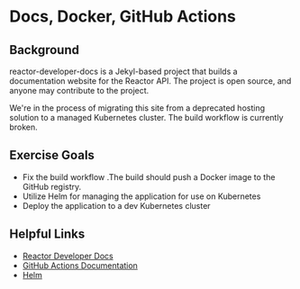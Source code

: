 # Docs, Docker, GitHub Actions

## Background

reactor-developer-docs is a Jekyl-based project that builds a documentation
website for the Reactor API. The project is open source, and anyone may
contribute to the project.


We're in the process of migrating this site from a deprecated hosting
solution to a managed Kubernetes cluster. The build workflow is
currently broken.

## Exercise Goals

- Fix the build workflow .The build should push a Docker image to the GitHub registry.
- Utilize Helm for managing the application for use on Kubernetes
- Deploy the application to a dev Kubernetes cluster

## Helpful Links

- [Reactor Developer Docs](http://developer.adobelaunch.com)
- [GitHub Actions Documentation](https://docs.github.com/en/actions)
- [Helm](https://helm.sh)
